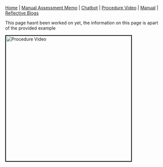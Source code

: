 [Home](index.md) | [Manual Assessment Memo](manual_assessment_memo.md) | [Chatbot](chatbot.md) | [Procedure Video](procedure_video.md) | [Manual](manual.md) | [Reflective Blogs](reflective_blogs.md) 


This page hasnt been worked on yet, the information on this page is apart of the provided example

[<img src="https://github.com/user-attachments/assets/6594e247-1a03-46be-a09f-37228af7be14" width="400" style="border: 2px solid black;" alt="Procedure Video">](https://www.youtube.com/watch?v=PWsMo4um3Ts)

